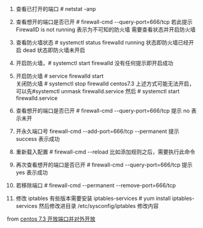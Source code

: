 1.  查看已打开的端口 # netstat -anp
2.  查看想开的端口是否已开 # firewall-cmd --query-port=666/tcp
    若此提示 FirewallD is not running
    表示为不可知的防火墙 需要查看状态并开启防火墙

3.  查看防火墙状态 # systemctl status firewalld
    running 状态即防火墙已经开启
    dead 状态即防火墙未开启
4.  开启防火墙，# systemctl start firewalld 没有任何提示即开启成功
5.  开启防火墙 # service firewalld start  
    关闭防火墙 # systemctl stop firewalld
    centos7.3 上述方式可能无法开启，可以先#systemctl unmask firewalld.service 然后 # systemctl start firewalld.service

6.  查看想开的端口是否已开 # firewall-cmd --query-port=666/tcp 提示 no 表示未开
7.  开永久端口号 firewall-cmd --add-port=666/tcp --permanent 提示 success 表示成功
8.  重新载入配置 # firewall-cmd --reload 比如添加规则之后，需要执行此命令
9.  再次查看想开的端口是否已开 # firewall-cmd --query-port=666/tcp 提示 yes 表示成功
10. 若移除端口 # firewall-cmd --permanent --remove-port=666/tcp

11. 修改 iptables 有些版本需要安装 iptables-services # yum install iptables-services 然后修改进目录 /etc/sysconfig/iptables 修改内容

from [centos 7.3 开放端口并对外开放](https://blog.csdn.net/qq_24232123/article/details/79781527)
